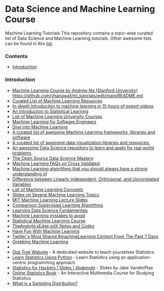 # Data Science and Machine Learning Course 

Machine Learning Tutorials 
This repository contains a topic-wise curated list of Data Science and Machine Learning tutorials. Other awesome lists can be found in this [list](https://github.com/sindresorhus/awesome).

### Contents

- [Introduction](https://github.com/vhanawa1/ml_tutorials/blob/main/README.md#introduction)

### Introduction

- [Machine Learning Course by Andrew Ng (Stanford University)](https://www.coursera.org/learn/machine-learning)
https://github.com/vhanawa1/ml_tutorials/edit/main/README.md
- [Curated List of Machine Learning Resources](https://hackr.io/tutorials/learn-machine-learning-ml)
- [In-depth introduction to machine learning in 15 hours of expert videos](http://www.dataschool.io/15-hours-of-expert-machine-learning-videos/)
- [An Introduction to Statistical Learning](http://www-bcf.usc.edu/~gareth/ISL/)
- [List of Machine Learning University Courses](https://github.com/prakhar1989/awesome-courses#machine-learning)
- [Machine Learning for Software Engineers](https://github.com/ZuzooVn/machine-learning-for-software-engineers)
- [Dive into Machine Learning](https://github.com/hangtwenty/dive-into-machine-learning)
- [A curated list of awesome Machine Learning frameworks, libraries and software](https://github.com/josephmisiti/awesome-machine-learning)
- [A curated list of awesome data visualization libraries and resources.](https://github.com/fasouto/awesome-dataviz)
- [An awesome Data Science repository to learn and apply for real world problems](https://github.com/okulbilisim/awesome-datascience)
- [The Open Source Data Science Masters](http://datasciencemasters.org/)
- [Machine Learning FAQs on Cross Validated](http://stats.stackexchange.com/questions/tagged/machine-learning)
- [Machine Learning algorithms that you should always have a strong understanding of](https://www.quora.com/What-are-some-Machine-Learning-algorithms-that-you-should-always-have-a-strong-understanding-of-and-why)
- [Difference between Linearly Independent, Orthogonal, and Uncorrelated Variables](http://terpconnect.umd.edu/~bmomen/BIOM621/LineardepCorrOrthogonal.pdf)
- [List of Machine Learning Concepts](https://en.wikipedia.org/wiki/List_of_machine_learning_concepts)
- [Slides on Several Machine Learning Topics](http://www.slideshare.net/pierluca.lanzi/presentations)
- [MIT Machine Learning Lecture Slides](http://www.ai.mit.edu/courses/6.867-f04/lectures.html)
- [Comparison Supervised Learning Algorithms](http://www.dataschool.io/comparing-supervised-learning-algorithms/)
- [Learning Data Science Fundamentals](http://www.dataschool.io/learning-data-science-fundamentals/)
- [Machine Learning mistakes to avoid](https://medium.com/@nomadic_mind/new-to-machine-learning-avoid-these-three-mistakes-73258b3848a4#.lih061l3l)
- [Statistical Machine Learning Course](http://www.stat.cmu.edu/~larry/=sml/)
- [TheAnalyticsEdge edX Notes and Codes](https://github.com/pedrosan/TheAnalyticsEdge)
- [Have Fun With Machine Learning](https://github.com/humphd/have-fun-with-machine-learning)
- [Twitter's Most Shared #machineLearning Content From The Past 7 Days](http://theherdlocker.com/tweet/popularity/machinelearning)
- [Grokking Machine Learning](https://www.manning.com/books/grokking-machine-learning)
- 
- [Stat Trek Website](http://stattrek.com/) - A dedicated website to teach yourselves Statistics
- [Learn Statistics Using Python](https://github.com/rouseguy/intro2stats) - Learn Statistics using an application-centric programming approach
- [Statistics for Hackers | Slides | @jakevdp](https://speakerdeck.com/jakevdp/statistics-for-hackers) - Slides by Jake VanderPlas
- [Online Statistics Book](http://onlinestatbook.com/2/index.html) - An Interactive Multimedia Course for Studying Statistics
- [What is a Sampling Distribution?](http://stattrek.com/sampling/sampling-distribution.aspx)


